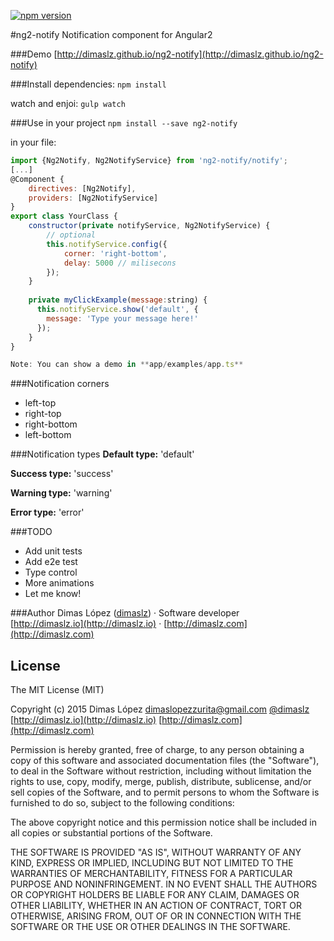[![npm version](https://badge.fury.io/js/ng2-notify.svg)](https://badge.fury.io/js/ng2-notify)

#ng2-notify
Notification component for Angular2

###Demo
[http://dimaslz.github.io/ng2-notify](http://dimaslz.github.io/ng2-notify)

###Install
dependencies: `npm install`

watch and enjoi: `gulp watch`

###Use in your project
`npm install --save ng2-notify`

in your file:

```javascript
import {Ng2Notify, Ng2NotifyService} from 'ng2-notify/notify';
[...]
@Component {
	directives: [Ng2Notify],
	providers: [Ng2NotifyService]
}
export class YourClass {
	constructor(private notifyService, Ng2NotifyService) {
		// optional
		this.notifyService.config({
            corner: 'right-bottom', 
            delay: 5000 // milisecons
        });
	}
	
	private myClickExample(message:string) {
	  this.notifyService.show('default', {
	  	message: 'Type your message here!'
	  });
	}
}

Note: You can show a demo in **app/examples/app.ts**
```
###Notification corners
* left-top
* right-top
* right-bottom
* left-bottom

###Notification types
**Default type:**
'default'

**Success type:**
'success'

**Warning type:**
'warning'

**Error type:**
'error'

###TODO
* Add unit tests
* Add e2e test
* Type control
* More animations
* Let me know!

###Author
Dimas López ([dimaslz](http://twitter.com/dimaslz)) · Software developer  
[http://dimaslz.io](http://dimaslz.io) · [http://dimaslz.com](http://dimaslz.com)

## License

The MIT License (MIT)

Copyright (c) 2015 Dimas López <dimaslopezzurita@gmail.com>
[@dimaslz](http://twitter.com/dimaslz) [http://dimaslz.io](http://dimaslz.io) [http://dimaslz.com](http://dimaslz.com)

Permission is hereby granted, free of charge, to any person obtaining a copy
of this software and associated documentation files (the "Software"), to deal
in the Software without restriction, including without limitation the rights
to use, copy, modify, merge, publish, distribute, sublicense, and/or sell
copies of the Software, and to permit persons to whom the Software is
furnished to do so, subject to the following conditions:

The above copyright notice and this permission notice shall be included in
all copies or substantial portions of the Software.

THE SOFTWARE IS PROVIDED "AS IS", WITHOUT WARRANTY OF ANY KIND, EXPRESS OR
IMPLIED, INCLUDING BUT NOT LIMITED TO THE WARRANTIES OF MERCHANTABILITY,
FITNESS FOR A PARTICULAR PURPOSE AND NONINFRINGEMENT. IN NO EVENT SHALL THE
AUTHORS OR COPYRIGHT HOLDERS BE LIABLE FOR ANY CLAIM, DAMAGES OR OTHER
LIABILITY, WHETHER IN AN ACTION OF CONTRACT, TORT OR OTHERWISE, ARISING FROM,
OUT OF OR IN CONNECTION WITH THE SOFTWARE OR THE USE OR OTHER DEALINGS IN
THE SOFTWARE.